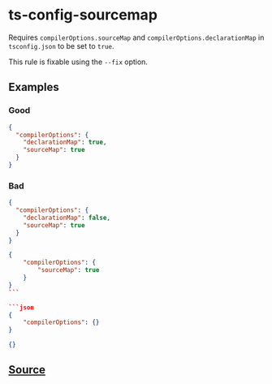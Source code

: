 # ts-config-sourcemap

Requires `compilerOptions.sourceMap` and `compilerOptions.declarationMap` in `tsconfig.json` to be set to `true`.

This rule is fixable using the `--fix` option.

## Examples

### Good

```json
{
  "compilerOptions": {
    "declarationMap": true,
    "sourceMap": true
  }
}
```

### Bad

```json
{
  "compilerOptions": {
    "declarationMap": false,
    "sourceMap": true
  }
}
```

````json
{
    "compilerOptions": {
        "sourceMap": true
    }
}
```

```json
{
    "compilerOptions": {}
}
````

```json
{}
```

## [Source](https://azuresdkspecs.z5.web.core.windows.net/TypeScriptSpec.html#ts-config-sourcemap)
